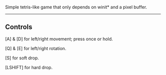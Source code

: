 Simple tetris-like game that only depends on winit* and a pixel buffer.

---

## Controls

[A] & [D] for left/right movement; press once or hold.

[Q] & [E] for left/right rotation.

[S] for soft drop.

[LSHIFT] for hard drop.